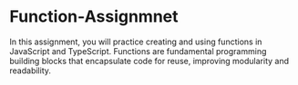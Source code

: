 # Function-Assignmnet
In this assignment, you will practice creating and using functions in JavaScript and TypeScript. Functions are fundamental programming building blocks that encapsulate code for reuse, improving modularity and readability.
